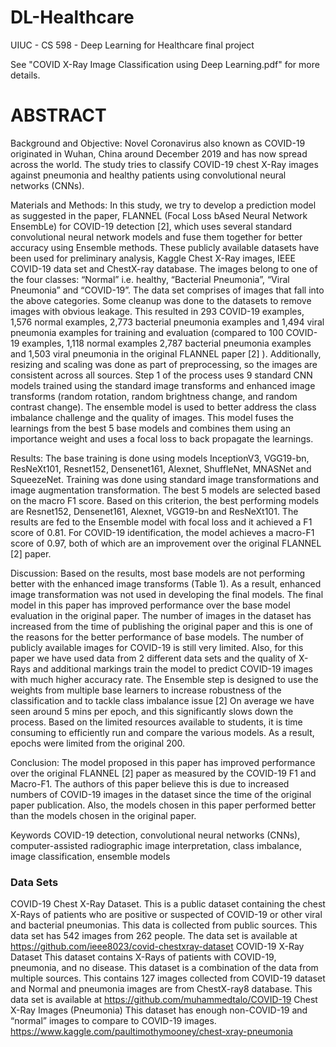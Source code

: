 # DL-Healthcare

UIUC - CS 598 - Deep Learning for Healthcare final project

See "COVID X-Ray Image Classification using Deep Learning.pdf" for more details.

# ABSTRACT 

Background and Objective: Novel Coronavirus also known as COVID-19 originated in Wuhan, China around December 2019 and has now spread across the world. The study tries to classify COVID-19 chest X-Ray images against pneumonia and healthy patients using convolutional neural networks (CNNs).

Materials and Methods: In this study, we try to develop a prediction model as suggested in the paper, FLANNEL (Focal Loss bAsed Neural Network EnsembLe) for COVID-19 detection [2], which uses several standard convolutional neural network models and fuse them together for better accuracy using Ensemble methods. These publicly available datasets have been used for preliminary analysis, Kaggle Chest X-Ray images, IEEE COVID-19 data set and ChestX-ray database. The images belong to one of the four classes: “Normal” i.e. healthy, “Bacterial Pneumonia”, “Viral Pneumonia” and “COVID-19”.  The data set comprises of images that fall into the above categories. Some cleanup was done to the datasets to remove images with obvious leakage. This resulted in 293 COVID-19 examples, 1,576 normal examples, 2,773 bacterial pneumonia examples and 1,494 viral pneumonia examples for training and evaluation (compared to 100 COVID-19 examples, 1,118 normal examples 2,787 bacterial pneumonia examples and 1,503 viral pneumonia in the original FLANNEL paper [2] ).  Additionally, resizing and scaling was done as part of preprocessing, so the images are consistent across all sources. Step 1 of the process uses 9 standard CNN models trained using the standard image transforms and enhanced image transforms (random rotation, random brightness change, and random contrast change). The ensemble model is used to better address the class imbalance challenge and the quality of images. This model fuses the learnings from the best 5 base models and combines them using an importance weight and uses a focal loss to back propagate the learnings. 

Results: The base training is done using models InceptionV3, VGG19-bn, ResNeXt101, Resnet152, Densenet161, Alexnet, ShuffleNet, MNASNet and SqueezeNet. Training was done using standard image transformations and image augmentation transformation. The best 5 models are selected based on the macro F1 score. Based on this criterion, the best performing models are Resnet152, Densenet161, Alexnet, VGG19-bn and ResNeXt101. The results are fed to the Ensemble model with focal loss and it achieved a F1 score of 0.81. For COVID-19 identification, the model achieves a macro-F1 score of 0.97, both of which are an improvement over the original FLANNEL [2] paper.

Discussion: Based on the results, most base models are not performing better with the enhanced image transforms (Table 1).  As a result, enhanced image transformation was not used in developing the final models.  The final model in this paper has improved performance over the base model evaluation in the original paper. The number of images in the dataset has increased from the time of publishing the original paper and this is one of the reasons for the better performance of base models. The number of publicly available images for COVID-19 is still very limited. Also, for this paper we have used data from 2 different data sets and the quality of X-Rays and additional markings train the model to predict COVID-19 images with much higher accuracy rate. The Ensemble step is designed to use the weights from multiple base learners to increase robustness of the classification and to tackle class imbalance issue [2]
On average we have seen around 5 mins per epoch, and this significantly slows down the process. Based on the limited resources available to students, it is time consuming to efficiently run and compare the various models.  As a result, epochs were limited from the original 200.

Conclusion:  The model proposed in this paper has improved performance over the original FLANNEL [2] paper as measured by the COVID-19 F1 and Macro-F1. The authors of this paper believe this is due to increased numbers of COVID-19 images in the dataset since the time of the original paper publication.  Also, the models chosen in this paper performed better than the models chosen in the original paper.

Keywords
COVID-19 detection, convolutional neural networks (CNNs), computer-assisted radiographic image interpretation, class imbalance, image classification, ensemble models


### Data Sets

COVID-19 Chest X-Ray Dataset. This is a public dataset containing the chest X-Rays of patients who are positive or suspected of COVID-19 or other viral and bacterial pneumonias. This data is collected from public sources. This data set has 542 images from 262 people. The data set is available at
https://github.com/ieee8023/covid-chestxray-dataset
COVID-19 X-Ray Dataset This dataset contains X-Rays of patients with COVID-19, pneumonia, and no disease. This dataset is a combination of the data from multiple sources. This contains 127 images collected from COVID-19 dataset and Normal and pneumonia images are from ChestX-ray8 database. This data set is available at https://github.com/muhammedtalo/COVID-19
Chest X-Ray Images (Pneumonia) This dataset has enough non-COVID-19 and “normal” images to compare to COVID-19 images. https://www.kaggle.com/paultimothymooney/chest-xray-pneumonia

